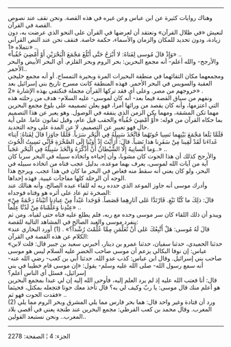 ------------------------------------------------------------------------

وهناك روايات كثيرة عن ابن عباس وعن غيره في هذه القصة. ونحن نقف عند نصوص
القصة في القرآن.  
لنعيش «في ظلال القرآن» ونعتقد أن لعرضها في القرآن على النحو الذي عرضت
به، دون زيادة، ودون تحديد للمكان والزمان والأسماء، حكمة خاصة. فنقف نحن
عند النص القرآني نتملاه «1» ..  
«وَإِذْ قالَ مُوسى لِفَتاهُ: لا أَبْرَحُ حَتَّى أَبْلُغَ مَجْمَعَ الْبَحْرَيْنِ أَوْ أَمْضِيَ حُقُباً» ..  
والأرجح- والله أعلم- أنه مجمع البحرين: بحر الروم وبحر القلزم. أي البحر
الأبيض والبحر الأحمر..  
ومجمعهما مكان التقائهما في منطقة البحيرات المرة وبحيرة التمساح. أو أنه
مجمع خليجي العقبة والسويس في البحر الأحمر. فهذه المنطقة كانت مسرح تاريخ
بني إسرائيل بعد خروجهم من مصر. وعلى أي فقد تركها القرآن مجملة فنكتفي
بهذه الإشارة «2» .  
ونفهم من سياق القصة فيما بعد- أنه كان لموسى- عليه السلام- هدف من رحلته
هذه التي اعتزمها، وأنه كان يقصد من ورائها أمرا، فهو يعلن تصميمه على بلوغ
مجمع البحرين مهما تكن المشقة، ومهما يكن الزمن الذي ينفقه في الوصول. وهو
يعبر عن هذا التصميم بما حكاه القرآن من قوله: «أَوْ أَمْضِيَ حُقُباً» والحقب قيل
عام، وقيل ثمانون عاما. على أية حال فهو تعبير عن التصميم، لا عن المدة على
وجه التحديد.  
«فَلَمَّا بَلَغا مَجْمَعَ بَيْنِهِما نَسِيا حُوتَهُما فَاتَّخَذَ سَبِيلَهُ فِي الْبَحْرِ سَرَباً. فَلَمَّا جاوَزا
قالَ لِفَتاهُ: آتِنا غَداءَنا لَقَدْ لَقِينا مِنْ سَفَرِنا هذا نَصَباً. قالَ: أَرَأَيْتَ إِذْ أَوَيْنا
إِلَى الصَّخْرَةِ فَإِنِّي نَسِيتُ الْحُوتَ وَما أَنْسانِيهُ إِلَّا الشَّيْطانُ أَنْ أَذْكُرَهُ وَاتَّخَذَ سَبِيلَهُ
فِي الْبَحْرِ عَجَباً..» ..  
والأرجح كذلك أن هذا الحوت كان مشوبا، وأن إحياءه واتخاذه سبيله في البحر
سربا كان آية من آيات الله لموسى، يعرف بهما موعده، بدليل عجب فتاه من
اتخاذه سبيله في البحر، ولو كان يعني أنه سقط منه فغاص في البحر ما كان في
هذا عجب. ويرجح هذا الوجه أن الرحلة كلها مفاجآت غيبية. فهذه إحداها.  
وأدرك موسى أنه جاوز الموعد الذي حدده ربه له للقاء عبده الصالح. وأنه
هنالك عند الصخرة ثم عاد على أثره هو وفتاه فوجداه:  
«قالَ: ذلِكَ ما كُنَّا نَبْغِ. فَارْتَدَّا عَلى آثارِهِما قَصَصاً. فَوَجَدا عَبْداً مِنْ عِبادِنا
آتَيْناهُ رَحْمَةً مِنْ عِنْدِنا وَعَلَّمْناهُ مِنْ لَدُنَّا عِلْماً» ..  
ويبدو أن ذلك اللقاء كان سر موسى وحده مع ربه، فلم يطلع عليه فتاه حتى
لقياه. ومن ثم ينفرد موسى والعبد الصالح في المشاهد التالية للقصة:  
«قالَ لَهُ مُوسى: هَلْ أَتَّبِعُكَ عَلى أَنْ تُعَلِّمَنِ مِمَّا عُلِّمْتَ رُشْداً؟» . (1) أورد البخاري
عند الكلام عن هذه القصة في القرآن:  
«حدثنا الحميدي، حدثنا سفيان، حدثنا عمرو بن دينار، أخبرني سعيد بن جبير
قال: قلت لابن عباس: إن نوفا البكالي يزعم أن موسى صاحب الخضر عليه السلام
ليس هو موسى صاحب بني إسرائيل. وقال ابن عباس: كذب عدو الله. حدثنا أبي بن
كعب- رضي الله عنه- أنه سمع رسول الله- صلى الله عليه وسلم- يقول: «إن موسى
قام خطيبا في بني إسرائيل، فسئل أي الناس أعلم؟  
قال: أنا فعتب الله عليه إذ لم يرد العلم إليه، فأوحى الله إليه إن لي عبدا
بمجمع البحرين هو أعلم منك قال موسى: يا ربّ وكيف لي به؟ قال تأخذ معك حوتا
فتجعله بمكتل، فحيثما فقدت الحوت فهو ثم» ..  
(2) ورد أن قتادة وغير واحد قال: هما بحر فارس مما يلي المشرق وبحر الروم
مما يلي المغرب. وقال محمد بن كعب القرظي: مجمع البحرين عند طنجة يعني في
أقصى بلاد المغرب.. ونحن نستبعد القولين..

------------------------------------------------------------------------

الجزء: 4 ¦ الصفحة: 2278
